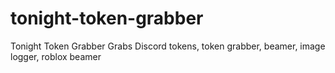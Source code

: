 # tonight-token-grabber
Tonight Token Grabber Grabs Discord tokens, token grabber, beamer, image logger, roblox beamer
